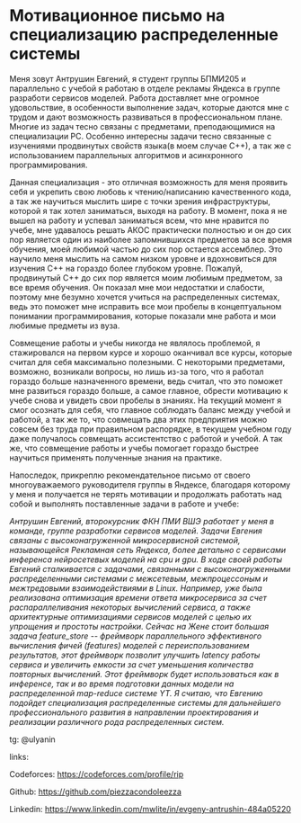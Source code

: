 # Мотивационное письмо на специализацию распределенные системы


Меня зовут Антрушин Евгений, я студент группы БПМИ205 и параллельно с учебой я работаю в отделе рекламы Яндекса в группе разработи сервисов моделей. Работа доставляет мне огромное удовольствие, в особенности выполнение задач, которые даются мне с трудом и дают возможность развиваться в профессиональном плане. Многие из задач тесно связаны с предметами, преподающимися на специализации РС. Особенно интересны задачи тесно связанные с изучениями продвинутых свойств языка(в моем случае С++), а так же с использованием параллельных алгоритмов и асинхронного программирования.

Данная специализация - это отличная возможность для меня проявить себя и укрепить свою любовь к чтению/написанию качественного кода, а так же научиться мыслить шире с точки зрения инфраструктуры, которой я так хотел заниматься, выходя на работу. В момент, пока я не вышел на работу и успевал заниматься всем, что мне нравится по учебе, мне удавалось решать АКОС практически полностью и он до сих пор является один из наиболее запомнившихся предметов за все время обучения, моей любимой частью до сих пор остается ассемблер. Это научило меня мыслить на самом низком уровне и вдохновиться для изучения C++ на гораздо более глубоком уровне. Пожалуй, продвинутый С++ до сих пор является моим любимым предметом, за все время обучения. Он показал мне мои недостатки и слабости, поэтому мне безумно хочется учиться на распределенных системах, ведь это поможет мне исправить все мои пробелы в концептуальном понимании программирования, которые показали мне работа и мои любимые предметы из вуза.

Совмещение работы и учебы никогда не являлось проблемой, я стажировался на первом курсе и хорошо оканчивал все курсы, которые считал для себя максимально полезными. С некоторыми предметами, возможно, возникали вопросы, но лишь из-за того, что я работал гораздо больше назначенного времени, ведь считал, что это поможет мне развиться гораздо больше, а самое главное, обрести мотивацию к учебе снова и увидеть свои пробелы в знаниях. На текущий момент я смог осознать для себя, что главное соблюдать баланс между учебой и работой, а так же то, что совмещать два этих предприятия можно совсем без труда при правильном распорядке, в текущем учебном году даже получалось совмещать ассистентство с работой и учебой. А так же, что совмещение работы и учебы помогает гораздо быстрее научиться применять полученные знания на практике.

Напоследок, прикреплю рекомендательное письмо от своего многоуважаемого руководителя группы в Яндексе, благодаря которому у меня и получается не терять мотивации и продолжать работать над собой и выполнять поставленные задачи в работе и учебе:

*Антрушин Евгений, второкурсник ФКН ПМИ ВШЭ работает у меня в команде, группе разработки сервисов моделей. Задачи Евгения связаны с высоконагруженной микросервисной системой, называющейся Рекламная сеть Яндекса, более детально с сервисами инференса нейросетевых моделей на cpu и gpu. В ходе своей работы Евгений сталкивается с задачами, связанными с высоконагруженными распределенными системами с межсетевым, межпроцессоным и межтредовыми взаимодействиями в Linux. Например, уже была реализована оптимизация времени ответа микросервиса за счет распараллеливания некоторых вычислений сервиса, а также архитектурные оптимизациями сервисов моделей с целью их упрощения и простоты настройки. Сейчас на Жене стоит большая задача feature_store -- фреймворк параллельного эффективного вычисления фичей (features) моделей с переиспользованием результатов, этот фреймворк позволит улучшить latency работы сервиса и увеличить емкости за счет уменьшения количества повторных вычислений. Этот фреймворк будет использоваться как в инференсе, так и во время подготовки данных модели на распределенной map-reduce системе YT.
Я считаю, что Евгению подойдет специализация распределенные системы для дальнейшего профессионального развития в направлении проектирования и реализации различного рода распределенных систем.* 

tg: @ulyanin

links:

Codeforces: https://codeforces.com/profile/rip

Github: https://github.com/piezzacondoleezza

Linkedin: https://www.linkedin.com/mwlite/in/evgeny-antrushin-484a05220
